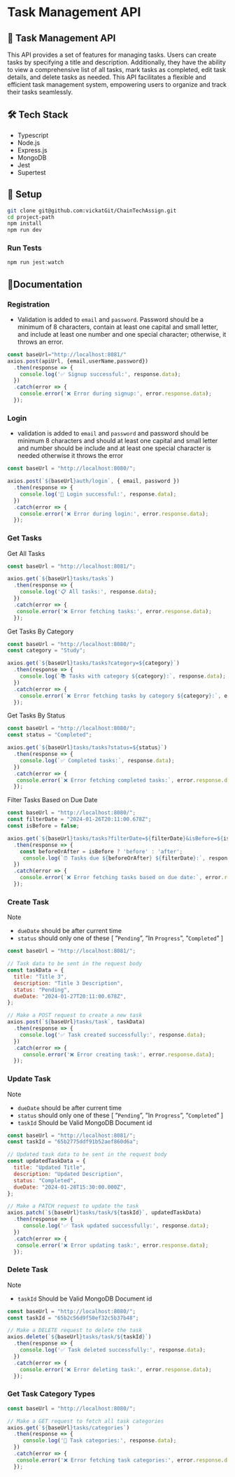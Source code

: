 # Task Management API

## 🚀 Task Management API

This API provides a set of features for managing tasks. Users can create tasks by specifying a title and description. Additionally, they have the ability to view a comprehensive list of all tasks, mark tasks as completed, edit task details, and delete tasks as needed. This API facilitates a flexible and efficient task management system, empowering users to organize and track their tasks seamlessly.

## 🛠️ Tech Stack

- Typescript
- Node.js
- Express.js
- MongoDB
- Jest
- Supertest

## 🏁 Setup

```bash
git clone git@github.com:vickatGit/ChainTechAssign.git
cd project-path
npm install
npm run dev
```


### Run Tests

```jsx
npm run jest:watch
```

## 📖Documentation

### Registration

- Validation is added to `email` and `password`. Password should be a minimum of 8 characters, contain at least one capital and small letter, and include at least one number and one special character; otherwise, it throws an error.

```jsx
const baseUrl="http://localhost:8081/"
axios.post(apiUrl, {email,userName,password})
  .then(response => {
    console.log('✅ Signup successful:', response.data);
  })
  .catch(error => {
    console.error('❌ Error during signup:', error.response.data);
  });
```

### Login

- validation is added to `email` and `password` and password should be minimum 8 characters and should at least one capital and small letter and number should be include and at least one special character is needed otherwise it throws the error

```jsx
const baseUrl = "http://localhost:8080/";

axios.post(`${baseUrl}auth/login`, { email, password })
  .then(response => {
    console.log('🔐 Login successful:', response.data);
  })
  .catch(error => {
    console.error('❌ Error during login:', error.response.data);
  });
```

### Get Tasks

Get All Tasks

```jsx
const baseUrl = "http://localhost:8081/";

axios.get(`${baseUrl}tasks/tasks`)
  .then(response => {
    console.log('📋 All tasks:', response.data);
  })
  .catch(error => {
   console.error('❌ Error fetching tasks:', error.response.data);
  });
```

Get Tasks By Category

```jsx
const baseUrl = "http://localhost:8080/";
const category = "Study";

axios.get(`${baseUrl}tasks/tasks?category=${category}`)
  .then(response => {
    console.log(`📚 Tasks with category ${category}:`, response.data);
  })
  .catch(error => {
    console.error(`❌ Error fetching tasks by category ${category}:`, error.response.data);
  });
```

Get Tasks By Status

```jsx
const baseUrl = "http://localhost:8080/";
const status = "Completed";

axios.get(`${baseUrl}tasks/tasks?status=${status}`)
  .then(response => {
    console.log(`✅ Completed tasks:`, response.data);
  })
  .catch(error => {
   console.error(`❌ Error fetching completed tasks:`, error.response.data);
  });
```

Filter Tasks Based on Due Date

```jsx
const baseUrl = "http://localhost:8080/";
const filterDate = "2024-01-26T20:11:00.678Z";
const isBefore = false;

axios.get(`${baseUrl}tasks/tasks?filterDate=${filterDate}&isBefore=${isBefore}`)
  .then(response => {
    const beforeOrAfter = isBefore ? 'before' : 'after';
     console.log(`⏰ Tasks due ${beforeOrAfter} ${filterDate}:`, response.data);
  })
  .catch(error => {
    console.error(`❌ Error fetching tasks based on due date:`, error.response.data);
  });
```

### Create Task

Note

- `dueDate` should be after current time
- `status` should only one of these [ ”`Pending`”, ”In `Progress`”, ”`Completed`” ]

```jsx
const baseUrl = "http://localhost:8081/";

// Task data to be sent in the request body
const taskData = {
  title: "Title 3",
  description: "Title 3 Description",
  status: "Pending",
  dueDate: "2024-01-27T20:11:00.678Z",
};

// Make a POST request to create a new task
axios.post(`${baseUrl}tasks/task`, taskData)
  .then(response => {
    console.log('✅ Task created successfully:', response.data);
  })
  .catch(error => {
     console.error('❌ Error creating task:', error.response.data);
  });
```

### Update Task

Note

- `dueDate` should be after current time
- `status` should only one of these [ ”`Pending`”, ”In `Progress`”, ”`Completed`” ]
- `taskId` Should be Valid MongoDB Document id

```jsx
const baseUrl = "http://localhost:8081/";
const taskId = "65b2775ddf91b52aef860d6a";

// Updated task data to be sent in the request body
const updatedTaskData = {
  title: "Updated Title",
  description: "Updated Description",
  status: "Completed",
  dueDate: "2024-01-28T15:30:00.000Z",
};

// Make a PATCH request to update the task
axios.patch(`${baseUrl}tasks/task/${taskId}`, updatedTaskData)
  .then(response => {
     console.log('✅ Task updated successfully:', response.data);
  })
  .catch(error => {
   console.error('❌ Error updating task:', error.response.data);
  });
```

### Delete Task

Note

- `taskId` Should be Valid MongoDB Document id

```jsx
const baseUrl = "http://localhost:8080/";
const taskId = "65b2c56d9f50ef32c5b37b48";

// Make a DELETE request to delete the task
axios.delete(`${baseUrl}tasks/task/${taskId}`)
  .then(response => {
    console.log('✅ Task deleted successfully:', response.data);
  })
  .catch(error => {
    console.error('❌ Error deleting task:', error.response.data);
  });
```

### Get Task Category Types

```jsx
const baseUrl = "http://localhost:8080/";

// Make a GET request to fetch all task categories
axios.get(`${baseUrl}tasks/categories`)
  .then(response => {
     console.log('📂 Task categories:', response.data);
  })
  .catch(error => {
   console.error('❌ Error fetching task categories:', error.response.data);
  });
```
